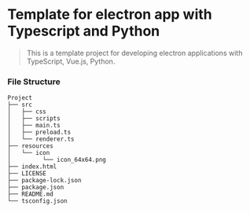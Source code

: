 # Template for electron app with Typescript and Python
> This is a template project for developing electron applications with TypeScript, Vue.js, Python.

### File Structure
```
Project
├── src
│   ├── css 
│   ├── scripts 
│   ├── main.ts
│   ├── preload.ts
│   └── renderer.ts
├── resources 
│   └── icon 
│         └── icon_64x64.png
├── index.html
├── LICENSE
├── package-lock.json
├── package.json
├── README.md
└── tsconfig.json
```
